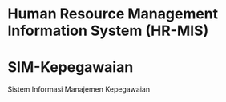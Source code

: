 # Human Resource Management Information System (HR-MIS)
# SIM-Kepegawaian

Sistem Informasi Manajemen Kepegawaian
